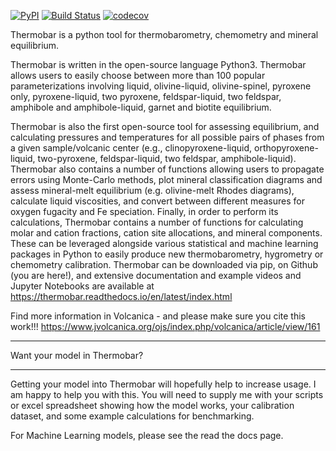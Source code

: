 [![PyPI](https://badgen.net/pypi/v/Thermobar)](https://pypi.org/project/Thermobar/)
[![Build Status](https://github.com/PennyWieser/Thermobar/actions/workflows/main.yml/badge.svg?branch=main)](https://github.com/PennyWieser/Thermobar/actions/workflows/main.yml)
[![codecov](https://codecov.io/gh/PennyWieser/Thermobar/branch/main/graph/badge.svg)](https://codecov.io/gh/PennyWieser/Thermobar/branch/main)

Thermobar is a python tool for thermobarometry, chemometry and mineral equilibrium.

Thermobar is written in the open-source language Python3. 
Thermobar allows users to easily choose between more than 100 popular parameterizations involving liquid, olivine-liquid, olivine-spinel, 
pyroxene only, pyroxene-liquid, two pyroxene, feldspar-liquid, two feldspar, amphibole and amphibole-liquid, garnet and biotite equilibrium. 

Thermobar is also the first open-source tool for assessing equilibrium, and calculating pressures and temperatures for all possible pairs of phases
 from a given sample/volcanic center (e.g., clinopyroxene-liquid, orthopyroxene-liquid, two-pyroxene, feldspar-liquid, two feldspar, amphibole-liquid).
Thermobar also contains a number of functions allowing users to propagate errors using Monte-Carlo methods, plot mineral classification diagrams 
and assess mineral-melt equilibrium (e.g. olivine-melt Rhodes diagrams), calculate liquid viscosities, and convert between different measures for 
oxygen fugacity and Fe speciation. Finally, in order to perform its calculations, Thermobar contains a number of functions 
for calculating molar and cation fractions, cation site allocations, and mineral components. These can be leveraged alongside various statistical 
and machine learning packages in Python to easily produce new thermobarometry, hygrometry or chemometry calibration. 
Thermobar can be downloaded via pip, on Github (you are here!), and extensive documentation and 
example videos and Jupyter Notebooks are available at https://thermobar.readthedocs.io/en/latest/index.html

Find more information in Volcanica - and please make sure you cite this work!!!
https://www.jvolcanica.org/ojs/index.php/volcanica/article/view/161
________________________________
Want your model in Thermobar?
________________________________
Getting your model into Thermobar will hopefully help to increase usage. 
I am happy to help you with this. You will need to supply me with your scripts or excel spreadsheet showing how the model works, 
your calibration dataset, and some example calculations for benchmarking. 

For Machine Learning models, please see the read the docs page. 